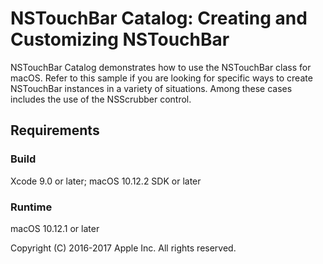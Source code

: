 # NSTouchBar Catalog: Creating and Customizing NSTouchBar

NSTouchBar Catalog demonstrates how to use the NSTouchBar class for macOS. Refer to this sample if you are looking for specific ways to create NSTouchBar instances in a variety of situations. Among these cases includes the use of the NSScrubber control.

## Requirements

### Build

Xcode 9.0 or later; macOS 10.12.2 SDK or later

### Runtime

macOS 10.12.1 or later

Copyright (C) 2016-2017 Apple Inc. All rights reserved.
